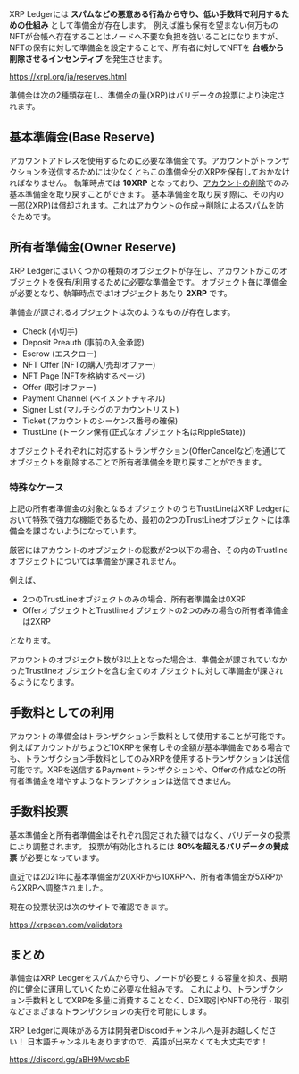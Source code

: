 <!--
title:   XRP Ledgerの準備金
tags:    Blockchain,Web3,XRPLedger,xrp
id:      db3d43baaad8ad3841c8
private: false
-->
XRP Ledgerには **スパムなどの悪意ある行為から守り、低い手数料で利用するための仕組み** として準備金が存在します。
例えば誰も保有を望まない何万ものNFTが台帳へ存在することはノードへ不要な負担を強いることになりますが、NFTの保有に対して準備金を設定することで、所有者に対してNFTを **台帳から削除させるインセンティブ** を発生させます。

https://xrpl.org/ja/reserves.html

準備金は次の2種類存在し、準備金の量(XRP)はバリデータの投票により決定されます。

## 基本準備金(Base Reserve)

アカウントアドレスを使用するために必要な準備金です。アカウントがトランザクションを送信するためには少なくともこの準備金分のXRPを保有しておかなければなりません。
執筆時点では **10XRP** となっており、[アカウントの削除](https://xrpl.org/ja/accounts.html#%E3%82%A2%E3%82%AB%E3%82%A6%E3%83%B3%E3%83%88%E3%81%AE%E5%89%8A%E9%99%A4)でのみ基本準備金を取り戻すことができます。
基本準備金を取り戻す際に、その内の一部(2XRP)は償却されます。これはアカウントの作成→削除によるスパムを防ぐためです。

## 所有者準備金(Owner Reserve)

XRP Ledgerにはいくつかの種類のオブジェクトが存在し、アカウントがこのオブジェクトを保有/利用するために必要な準備金です。
オブジェクト毎に準備金が必要となり、執筆時点では1オブジェクトあたり **2XRP** です。

準備金が課されるオブジェクトは次のようなものが存在します。

- Check (小切手)
- Deposit Preauth (事前の入金承認)
- Escrow (エスクロー)
- NFT Offer (NFTの購入/売却オファー)
- NFT Page (NFTを格納するページ)
- Offer (取引オファー)
- Payment Channel (ペイメントチャネル)
- Signer List (マルチシグのアカウントリスト)
- Ticket (アカウントのシーケンス番号の確保)
- TrustLine (トークン保有(正式なオブジェクト名はRippleState))

オブジェクトそれぞれに対応するトランザクション(OfferCancelなど)を通じてオブジェクトを削除することで所有者準備金を取り戻すことができます。

### 特殊なケース

上記の所有者準備金の対象となるオブジェクトのうちTrustLineはXRP Ledgerにおいて特殊で強力な機能であるため、最初の2つのTrustLineオブジェクトには準備金を課さないようになっています。

厳密にはアカウントのオブジェクトの総数が2つ以下の場合、その内のTrustlineオブジェクトについては準備金が課されません。

例えば、

- 2つのTrustLineオブジェクトのみの場合、所有者準備金は0XRP
- OfferオブジェクトとTrustlineオブジェクトの2つのみの場合の所有者準備金は2XRP

となります。

アカウントのオブジェクト数が3以上となった場合は、準備金が課されていなかったTrustlineオブジェクトを含む全てのオブジェクトに対して準備金が課されるようになります。

## 手数料としての利用

アカウントの準備金はトランザクション手数料として使用することが可能です。
例えばアカウントがちょうど10XRPを保有しその全額が基本準備金である場合でも、トランザクション手数料としてのみXRPを使用するトランザクションは送信可能です。XRPを送信するPaymentトランザクションや、Offerの作成などの所有者準備金を増やすようなトランザクションは送信できません。

## 手数料投票

基本準備金と所有者準備金はそれぞれ固定された額ではなく、バリデータの投票により調整されます。
投票が有効化されるには **80%を超えるバリデータの賛成票** が必要となっています。

直近では2021年に基本準備金が20XRPから10XRPへ、所有者準備金が5XRPから2XRPへ調整されました。

現在の投票状況は次のサイトで確認できます。

https://xrpscan.com/validators

## まとめ

準備金はXRP Ledgerをスパムから守り、ノードが必要とする容量を抑え、長期的に健全に運用していくために必要な仕組みです。
これにより、トランザクション手数料としてXRPを多量に消費することなく、DEX取引やNFTの発行・取引などさまざまなトランザクションの実行を可能にします。

XRP Ledgerに興味がある方は開発者Discordチャンネルへ是非お越しください！
日本語チャンネルもありますので、英語が出来なくても大丈夫です！

https://discord.gg/aBH9MwcsbR